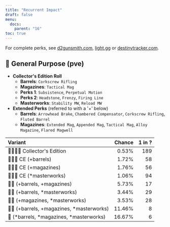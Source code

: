 ```yaml
---
title: "Recurrent Impact"
draft: false
menu:
  docs:
    parent: "16"
toc: true
---
```


For complete perks, see [d2gunsmith.com](https://d2gunsmith.com/w/1572896086), [light.gg](https://www.light.gg/db/items/1572896086) or [destinytracker.com](https://destinytracker.com/destiny-2/db/items/1572896086).



## 👾 General Purpose (pve)



* **Collector's Edition Roll**
  * **Barrels**: `Corkscrew Rifling`
  * **Magazines**: `Tactical Mag`
  * **Perks 1**: `Subsistence`, `Perpetual Motion`
  * **Perks 2**: `Headstone`, `Frenzy`, `Firing Line`
  * **Masterworks**: `Stability MW`, `Reload MW`
* **Extended Perks** (referred to with a '+' below)
  * **Barrels**: `Arrowhead Brake`, `Chambered Compensator`, `Corkscrew Rifling`, `Fluted Barrel`
  * **Magazines**: `Extended Mag`, `Appended Mag`, `Tactical Mag`, `Alloy Magazine`, `Flared Magwell`

| Variant | Chance | 1 in ? |
|:-|-:|-:|
| 👾👾👾🌟 Collector's Edition | 0.53% | 189 |
| 👾👾👾 CE (+barrels) | 1.72% | 58 |
| 👾👾👾 CE (+magazines) | 1.76% | 56 |
| 👾👾👾 CE (*masterworks) | 1.06% | 94 |
| 👾👾 (+barrels, +magazines) | 5.73% | 17 |
| 👾👾 (+barrels, *masterworks) | 3.44% | 29 |
| 👾👾 (+magazines, *masterworks) | 3.53% | 28 |
| 👾👾 (+barrels, +magazines, *masterworks) | 11.46% | 8 |
| 👾 (*barrels, *magazines, *masterworks) | 16.67% | 6 |
